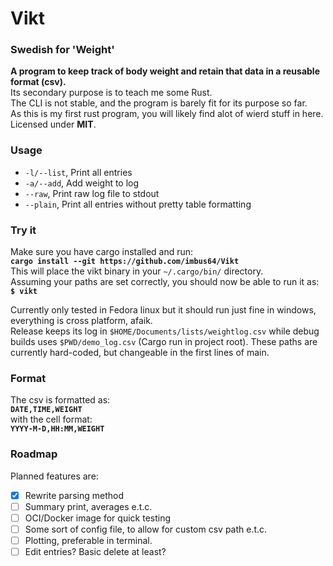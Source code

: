 # Vikt
### Swedish for 'Weight'  
**A program to keep track of body weight and retain that data in a reusable format (csv).**  
Its secondary purpose is to teach me some Rust.  
The CLI is not stable, and the program is barely fit for its purpose so far.  
As this is my first rust program, you will likely find alot of wierd stuff in here.  
Licensed under **MIT**.

### Usage
- `-l/--list`, Print all entries 
- `-a/--add`, Add weight to log
- `--raw`, Print raw log file to stdout
- `--plain`, Print all entries without pretty table formatting

### Try it
Make sure you have cargo installed and run:  
**`cargo install --git https://github.com/imbus64/Vikt`**  
This will place the vikt binary in your `~/.cargo/bin/` directory.  
Assuming your paths are set correctly, you should now be able to run it as:  
**`$ vikt`**
  
Currently only tested in Fedora linux but it should run just fine in windows, everything is cross platform, afaik.  
Release keeps its log in `$HOME/Documents/lists/weightlog.csv` while debug builds uses `$PWD/demo_log.csv` (Cargo run in project root).
These paths are currently hard-coded, but changeable in the first lines of main.

### Format
The csv is formatted as:  
**`DATE,TIME,WEIGHT`**  
with the cell format:  
**`YYYY-M-D,HH:MM,WEIGHT`**

### Roadmap
Planned features are:
- [x] Rewrite parsing method
- [ ] Summary print, averages e.t.c.
- [ ] OCI/Docker image for quick testing
- [ ] Some sort of config file, to allow for custom csv path e.t.c.
- [ ] Plotting, preferable in terminal.
- [ ] Edit entries? Basic delete at least?
